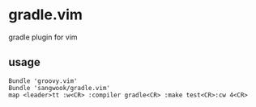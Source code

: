 # gradle.vim

gradle plugin for vim

## usage

```
Bundle 'groovy.vim'
Bundle 'sangwook/gradle.vim'
map <leader>tt :w<CR> :compiler gradle<CR> :make test<CR>:cw 4<CR>
```
